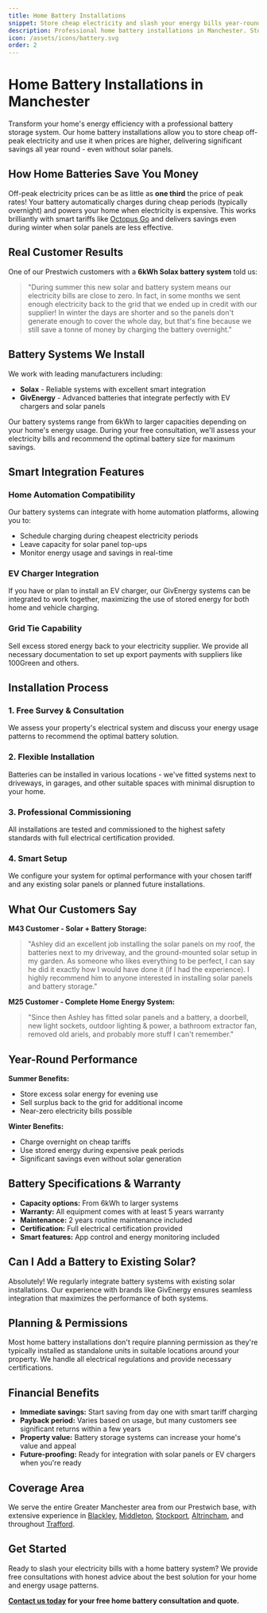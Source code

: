 ```yaml
---
title: Home Battery Installations
snippet: Store cheap electricity and slash your energy bills year-round.
description: Professional home battery installations in Manchester. Store cheap off-peak electricity and use it when prices are high. Works with or without solar panels.
icon: /assets/icons/battery.svg
order: 2
---
```


# Home Battery Installations in Manchester

Transform your home's energy efficiency with a professional battery storage system. Our home battery installations allow you to store cheap off-peak electricity and use it when prices are higher, delivering significant savings all year round - even without solar panels.

## How Home Batteries Save You Money

Off-peak electricity prices can be as little as **one third** the price of peak rates! Your battery automatically charges during cheap periods (typically overnight) and powers your home when electricity is expensive. This works brilliantly with smart tariffs like [Octopus Go](https://octopus.energy/tariffs/) and delivers savings even during winter when solar panels are less effective.

## Real Customer Results

One of our Prestwich customers with a **6kWh Solax battery system** told us:

> "During summer this new solar and battery system means our electricity bills are close to zero. In fact, in some months we sent enough electricity back to the grid that we ended up in credit with our supplier! In winter the days are shorter and so the panels don't generate enough to cover the whole day, but that's fine because we still save a tonne of money by charging the battery overnight."

## Battery Systems We Install

We work with leading manufacturers including:

- **Solax** - Reliable systems with excellent smart integration
- **GivEnergy** - Advanced batteries that integrate perfectly with EV chargers and solar panels

Our battery systems range from 6kWh to larger capacities depending on your home's energy usage. During your free consultation, we'll assess your electricity bills and recommend the optimal battery size for maximum savings.

## Smart Integration Features

### Home Automation Compatibility
Our battery systems can integrate with home automation platforms, allowing you to:
- Schedule charging during cheapest electricity periods
- Leave capacity for solar panel top-ups
- Monitor energy usage and savings in real-time

### EV Charger Integration
If you have or plan to install an EV charger, our GivEnergy systems can be integrated to work together, maximizing the use of stored energy for both home and vehicle charging.

### Grid Tie Capability
Sell excess stored energy back to your electricity supplier. We provide all necessary documentation to set up export payments with suppliers like 100Green and others.

## Installation Process

### 1. Free Survey & Consultation
We assess your property's electrical system and discuss your energy usage patterns to recommend the optimal battery solution.

### 2. Flexible Installation
Batteries can be installed in various locations - we've fitted systems next to driveways, in garages, and other suitable spaces with minimal disruption to your home.

### 3. Professional Commissioning
All installations are tested and commissioned to the highest safety standards with full electrical certification provided.

### 4. Smart Setup
We configure your system for optimal performance with your chosen tariff and any existing solar panels or planned future installations.

## What Our Customers Say

**M43 Customer - Solar + Battery Storage:**
> "Ashley did an excellent job installing the solar panels on my roof, the batteries next to my driveway, and the ground-mounted solar setup in my garden. As someone who likes everything to be perfect, I can say he did it exactly how I would have done it (if I had the experience). I highly recommend him to anyone interested in installing solar panels and battery storage."

**M25 Customer - Complete Home Energy System:**
> "Since then Ashley has fitted solar panels and a battery, a doorbell, new light sockets, outdoor lighting & power, a bathroom extractor fan, removed old ariels, and probably more stuff I can't remember."

## Year-Round Performance

**Summer Benefits:**
- Store excess solar energy for evening use
- Sell surplus back to the grid for additional income
- Near-zero electricity bills possible

**Winter Benefits:**
- Charge overnight on cheap tariffs
- Use stored energy during expensive peak periods
- Significant savings even without solar generation

## Battery Specifications & Warranty

- **Capacity options:** From 6kWh to larger systems
- **Warranty:** All equipment comes with at least 5 years warranty
- **Maintenance:** 2 years routine maintenance included
- **Certification:** Full electrical certification provided
- **Smart features:** App control and energy monitoring included

## Can I Add a Battery to Existing Solar?

Absolutely! We regularly integrate battery systems with existing solar installations. Our experience with brands like GivEnergy ensures seamless integration that maximizes the performance of both systems.

## Planning & Permissions

Most home battery installations don't require planning permission as they're typically installed as standalone units in suitable locations around your property. We handle all electrical regulations and provide necessary certifications.

## Financial Benefits

- **Immediate savings:** Start saving from day one with smart tariff charging
- **Payback period:** Varies based on usage, but many customers see significant returns within a few years
- **Property value:** Battery storage systems can increase your home's value and appeal
- **Future-proofing:** Ready for integration with solar panels or EV chargers when you're ready

## Coverage Area

We serve the entire Greater Manchester area from our Prestwich base, with extensive experience in [Blackley](/solar-panel-installer-blackley/), [Middleton](/solar-panel-installer-middleton/), [Stockport](/solar-panel-installer-stockport/), [Altrincham](/solar-panel-installer-altrincham/), and throughout [Trafford](/solar-panel-installer-trafford/).

## Get Started

Ready to slash your electricity bills with a home battery system? We provide free consultations with honest advice about the best solution for your home and energy usage patterns.

**[Contact us today](/contact/) for your free home battery consultation and quote.**
